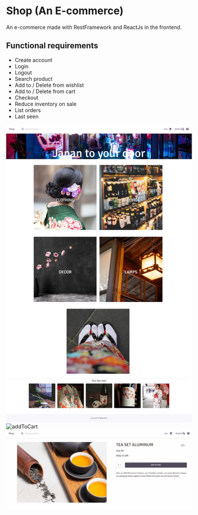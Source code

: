 # Shop (An E-commerce)
An e-commerce made with RestFramework and ReactJs in the frontend. 

## Functional requirements
- Create account
- Login
- Logout
- Search product
- Add to / Delete from wishlist 
- Add to / Delete from cart 
- Checkout
- Reduce inventory on sale
- List orders
- Last seen

![frontPage](images/Shop.png)
![addToCart](images/AddToCart.gif)
![wishlist](images/Wishlist.gif)